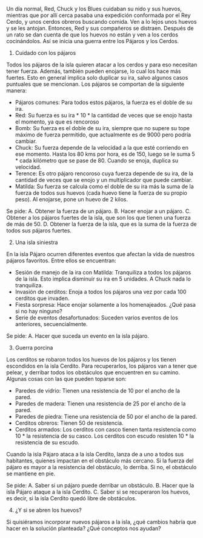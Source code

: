 
Un día normal, Red, Chuck y los Blues cuidaban su nido y sus huevos, mientras que por allí cerca pasaba una expedición conformada por el Rey Cerdo, y unos cerdos obreros buscando comida. Ven a lo lejos unos huevos y se les antojan. Entonces, Red y sus compañeros se distraen. Después de un rato se dan cuenta de que los huevos no están y ven a los cerdos cocinándolos. Así se inicia una guerra entre los Pájaros y los Cerdos.


1. Cuidado con los pájaros

Todos los pájaros de la isla quieren atacar a los cerdos y para eso necesitan tener fuerza. Además, también pueden enojarse, lo cual los hace más fuertes. Esto en general implica solo duplicar su ira, salvo algunos casos puntuales que se mencionan. Los pájaros se comportan de la siguiente manera:

* Pájaros comunes: Para todos estos pájaros, la fuerza es el doble de su ira.
* Red: Su fuerza es su ira * 10 * la cantidad de veces que se enojo hasta el momento, ya que es rencoroso
* Bomb: Su fuerza es el doble de su ira, siempre que no supere su tope máximo de fuerza permitido, que actualmente es de 9000 pero podría cambiar. 
* Chuck: Su fuerza depende de la velocidad a la que esté corriendo en ese momento. Hasta los 80 kms por hora, es de 150, luego se le suma 5 * cada kilómetro que se pase de 80. Cuando se enoja, duplica su velocidad.
* Terence: Es otro pájaro rencoroso cuya fuerza depende de su ira, de la cantidad de veces que se enojo  y un multiplicador que puede cambiar. 
* Matilda: Su fuerza se calcula como el doble de su ira más la suma de la fuerza de todos sus huevos (cada huevo tiene la fuerza de su propio peso). Al enojarse, pone un huevo de 2 kilos. 

Se pide:
A. Obtener la fuerza de un pájaro.
B. Hacer enojar a un pájaro.
C. Obtener a los pájaros fuertes de la isla, que son los que tienen una fuerza de más de 50.
D. Obtener la fuerza de la isla, que es la suma de la fuerza de todos sus pájaros fuertes.

2. Una isla siniestra

En la isla Pájaro ocurren diferentes eventos que afectan la vida de nuestros pájaros favoritos. 
Entre ellos se encuentran: 

* Sesión de manejo de la ira con Matilda: Tranquiliza a todos los pájaros de la isla. Esto implica disminuir su ira en 5 unidades. A Chuck nada lo tranquiliza.
* Invasión de cerditos: Enoja a todos los pájaros una vez por cada 100 cerditos que invaden.
* Fiesta sorpresa: Hace enojar solamente a los homenajeados. ¿Qué pasa si no hay ninguno? 
* Serie de eventos desafortunados: Suceden varios eventos de los anteriores, secuencialmente.

Se pide:
A. Hacer que suceda un evento en la isla pájaro.


3. Guerra porcina

Los cerditos se robaron todos los huevos de los pájaros y los tienen escondidos en la isla Cerdito. Para recuperarlos, los pájaros van a tener que pelear, y derribar todos los obstáculos que encuentren en su camino. Algunas cosas con las que pueden toparse son:
* Paredes de vidrio: Tienen una resistencia de 10 por el ancho de la pared.
* Paredes de madera: Tienen una resistencia de 25 por el ancho de la pared.
* Paredes de piedra: Tiene una resistencia de 50 por el ancho de la pared.
* Cerditos obreros: Tienen 50 de resistencia.
* Cerditos armados: Los cerditos con casco tienen tanta resistencia como 10 * la resistencia de su casco. Los cerditos con escudo resisten 10 * la resistencia de su escudo.

Cuando la isla Pájaro ataca a la isla Cerdito, lanza de a uno a todos sus habitantes, quienes impactan en el obstáculo más cercano. Si la fuerza del pájaro es mayor a la resistencia del obstáculo, lo derriba. Si no, el obstáculo se mantiene en pie.

Se pide:
A. Saber si un pájaro puede derribar un obstáculo.
B. Hacer que la isla Pájaro ataque a la isla Cerdito.
C. Saber si se recuperaron los huevos, es decir, si la isla Cerdito quedó libre de obstáculos.

4. ¿Y si se abren los huevos?

Si quisiéramos incorporar nuevos pájaros a la isla, ¿qué cambios habría que hacer en la solución planteada? ¿Qué conceptos nos ayudan?
